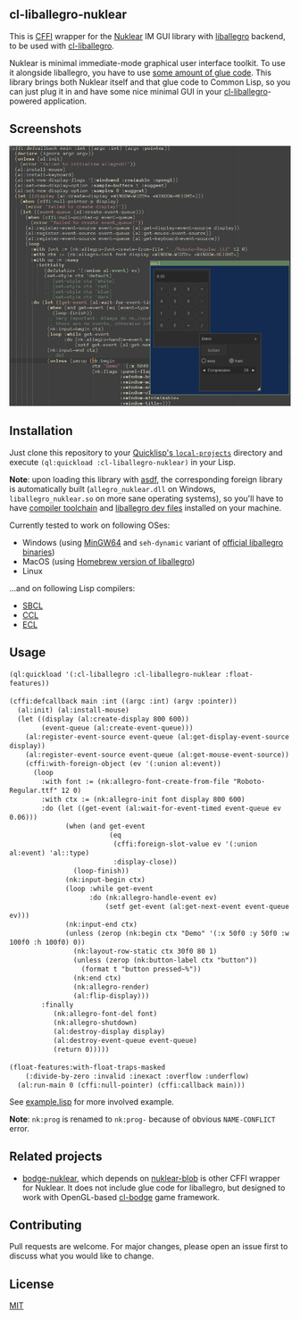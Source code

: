 cl-liballegro-nuklear
---------------------
This is [CFFI](https://common-lisp.net/project/cffi) wrapper for the [Nuklear](https://github.com/Immediate-Mode-UI/Nuklear) IM GUI library with [liballegro](https://liballeg.org) backend, to be used with [cl-liballegro](https://github.com/resttime/cl-liballegro).

Nuklear is minimal immediate-mode graphical user interface toolkit. To use it alongside liballegro, you have to use [some amount of glue code](https://github.com/Immediate-Mode-UI/Nuklear/blob/master/demo/allegro5/nuklear_allegro5.h). This library brings both Nuklear itself and that glue code to Common Lisp, so you can just plug it in and have some nice minimal GUI in your [cl-liballegro](https://github.com/resttime/cl-liballegro)-powered application.

Screenshots
-----------
![screenshot](screenshot.png)

Installation
------------
Just clone this repository to your [Quicklisp's `local-projects`](http://blog.quicklisp.org/2018/01/the-quicklisp-local-projects-mechanism.html) directory and execute `(ql:quickload :cl-liballegro-nuklear)` in your Lisp.

**Note**: upon loading this library with [asdf](https://common-lisp.net/project/asdf), the corresponding foreign library is automatically built (`allegro_nuklear.dll` on Windows, `liballegro_nuklear.so` on more sane operating systems), so you'll have to have [compiler toolchain](https://gcc.gnu.org) and [liballegro dev files](https://liballeg.org/download.html) installed on your machine.

Currently tested to work on following OSes:
* Windows (using [MinGW64](http://mingw-w64.org/doku.php/download/mingw-builds) and `seh-dynamic` variant of [official liballegro binaries](https://github.com/liballeg/allegro5/releases))
* MacOS (using [Homebrew version of liballegro](https://formulae.brew.sh/formula/allegro))
* Linux

...and on following Lisp compilers:
* [SBCL](http://sbcl.org)
* [CCL](https://ccl.clozure.com)
* [ECL](https://common-lisp.net/project/ecl/main.html)

Usage
-----

```common-lisp
(ql:quickload '(:cl-liballegro :cl-liballegro-nuklear :float-features))

(cffi:defcallback main :int ((argc :int) (argv :pointer))
  (al:init) (al:install-mouse)
  (let ((display (al:create-display 800 600))
        (event-queue (al:create-event-queue)))
    (al:register-event-source event-queue (al:get-display-event-source display))
    (al:register-event-source event-queue (al:get-mouse-event-source))
    (cffi:with-foreign-object (ev '(:union al:event))
      (loop
        :with font := (nk:allegro-font-create-from-file "Roboto-Regular.ttf" 12 0)
        :with ctx := (nk:allegro-init font display 800 600)
        :do (let ((get-event (al:wait-for-event-timed event-queue ev 0.06)))
              (when (and get-event
                         (eq
                          (cffi:foreign-slot-value ev '(:union al:event) 'al::type)
                          :display-close))
                (loop-finish))
              (nk:input-begin ctx)
              (loop :while get-event
                    :do (nk:allegro-handle-event ev)
                        (setf get-event (al:get-next-event event-queue ev)))
              (nk:input-end ctx)
              (unless (zerop (nk:begin ctx "Demo" '(:x 50f0 :y 50f0 :w 100f0 :h 100f0) 0))
                (nk:layout-row-static ctx 30f0 80 1)
                (unless (zerop (nk:button-label ctx "button"))
                  (format t "button pressed~%"))
                (nk:end ctx)
                (nk:allegro-render)
                (al:flip-display)))
        :finally
           (nk:allegro-font-del font)
           (nk:allegro-shutdown)
           (al:destroy-display display)
           (al:destroy-event-queue event-queue)
           (return 0)))))

(float-features:with-float-traps-masked
    (:divide-by-zero :invalid :inexact :overflow :underflow)
  (al:run-main 0 (cffi:null-pointer) (cffi:callback main)))
```

See [example.lisp](src/example.lisp) for more involved example.

**Note**: `nk:prog` is renamed to `nk:prog-` because of obvious `NAME-CONFLICT` error.

Related projects
----------------
* [bodge-nuklear](http://quickdocs.org/bodge-nuklear), which depends on [nuklear-blob](http://quickdocs.org/nuklear-blob) is other CFFI wrapper for Nuklear. It does not include glue code for liballegro, but designed to work with OpenGL-based [cl-bodge](https://github.com/borodust/cl-bodge) game framework.

Contributing
------------
Pull requests are welcome. For major changes, please open an issue first to discuss what you would like to change.

License
-------
[MIT](https://choosealicense.com/licenses/mit)
